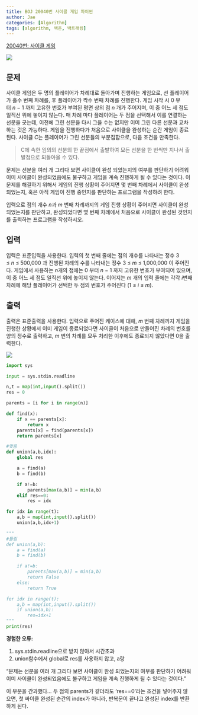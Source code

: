 ```yaml
---
title: BOJ 20040번 사이클 게임 파이썬
author: Jae
categories: [Algorithm]
tags: [algorithm, 백준, 백트래킹]
---
```


[20040번: 사이클 게임](https://www.acmicpc.net/problem/20040)

![](https://images.velog.io/images/a87380/post/4e8782ac-4cd7-4497-bdd0-acc794d2e805/image.png)

## 문제

사이클 게임은 두 명의 플레이어가 차례대로 돌아가며 진행하는 게임으로, 선 플레이어가 홀수 번째 차례를, 후 플레이어가 짝수 번째 차례를 진행한다. 게임 시작 시 0 부터 *n* − 1 까지 고유한 번호가 부여된 평면 상의 점 *n* 개가 주어지며, 이 중 어느 세 점도 일직선 위에 놓이지 않는다. 매 차례 마다 플레이어는 두 점을 선택해서 이를 연결하는 선분을 긋는데, 이전에 그린 선분을 다시 그을 수는 없지만 이미 그린 다른 선분과 교차하는 것은 가능하다. 게임을 진행하다가 처음으로 사이클을 완성하는 순간 게임이 종료된다. 사이클 *C*는 플레이어가 그린 선분들의 부분집합으로, 다음 조건을 만족한다.

> C에 속한 임의의 선분의 한 끝점에서 출발하여 모든 선분을 한 번씩만 지나서 출발점으로 되돌아올 수 있다.

문제는 선분을 여러 개 그리다 보면 사이클이 완성 되었는지의 여부를 판단하기 어려워 이미 사이클이 완성되었음에도 불구하고 게임을 계속 진행하게 될 수 있다는 것이다. 이 문제를 해결하기 위해서 게임의 진행 상황이 주어지면 몇 번째 차례에서 사이클이 완성되었는지, 혹은 아직 게임이 진행 중인지를 판단하는 프로그램을 작성하려 한다.

입력으로 점의 개수 *n*과 *m* 번째 차례까지의 게임 진행 상황이 주어지면 사이클이 완성 되었는지를 판단하고, 완성되었다면 몇 번째 차례에서 처음으로 사이클이 완성된 것인지를 출력하는 프로그램을 작성하시오.

## 입력

입력은 표준입력을 사용한다. 입력의 첫 번째 줄에는 점의 개수를 나타내는 정수 3 ≤ *n* ≤ 500,000 과 진행된 차례의 수를 나타내는 정수 3 ≤ *m* ≤ 1,000,000 이 주어진다. 게임에서 사용하는 *n*개의 점에는 0 부터 *n* − 1 까지 고유한 번호가 부여되어 있으며, 이 중 어느 세 점도 일직선 위에 놓이지 않는다. 이어지는 *m* 개의 입력 줄에는 각각 *i*번째 차례에 해당 플레이어가 선택한 두 점의 번호가 주어진다 (1 ≤ *i* ≤ *m*).

## 출력

출력은 표준출력을 사용한다. 입력으로 주어진 케이스에 대해, *m* 번째 차례까지 게임을 진행한 상황에서 이미 게임이 종료되었다면 사이클이 처음으로 만들어진 차례의 번호를 양의 정수로 출력하고, *m* 번의 차례를 모두 처리한 이후에도 종료되지 않았다면 0을 출력한다.

![](https://images.velog.io/images/a87380/post/9643b22c-773b-4570-8362-c12828e893ad/image.png)

```python
import sys

input = sys.stdin.readline

n,t = map(int,input().split())
res = 0

parents = [i for i in range(n)]

def find(x):
    if x == parents[x]:
        return x
    parents[x] = find(parents[x])
    return parents[x]

#맞음
def union(a,b,idx):
    global res

    a = find(a)
    b = find(b)

    if a!=b:
        parents[max(a,b)] = min(a,b)
    elif res==0:
        res = idx

for idx in range(t):
    a,b = map(int,input().split())
    union(a,b,idx+1)

"""
#틀림
def union(a,b):
    a = find(a)
    b = find(b)

    if a!=b:
        parents[max(a,b)] = min(a,b)
        return False
    else:
        return True

for idx in range(t):
    a,b = map(int,input().split())
    if union(a,b):
        res=idx+1
"""
print(res)
```

**경험한 오류:**

1. sys.stdin.readline으로 받지 않아서 시간초과
2. union함수에서 global로 res를 사용하지 않고, a랑

“문제는 선분을 여러 개 그리다 보면 사이클이 완성 되었는지의 여부를 판단하기 어려워 이미 사이클이 완성되었음에도 불구하고 게임을 계속 진행하게 될 수 있다는 것이다.”

이 부분을 간과했다... 두 점의 parents가 같더라도 ‘res==0’라는 조건을 넣어주지 않으면, 첫 싸이클 완성된 순간의 index가 아니라, 반복문이 끝나고 완성된 index를 반환하게 된다.
